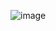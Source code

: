 ![image](https://user-images.githubusercontent.com/118935811/222235481-e6c72dda-7dba-425e-92e7-477ea5b25d8e.png)
